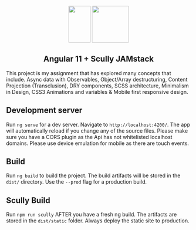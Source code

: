 <p align="center">
<img src="https://angular.io/assets/images/logos/angular/angular.svg" width="60px" height="100px"/>
<img src="https://assets.fstatic.nl/master_3453/assets/components/logo/fundawonen-logo.svg" width="100px" height="100px"/>
</p>
<h2 align="center">Angular 11 + Scully JAMstack</h2>

This project is my assignment that has explored many concepts that include. Async data with Observables, Object/Array destructuring, Content Projection (Transclusion), DRY components, SCSS architecture, Minimalism in Design, CSS3 Animations and variables & Mobile first responsive design. 


## Development server

Run `ng serve` for a dev server. Navigate to `http://localhost:4200/`. The app will automatically reload if you change any of the source files.
Please make sure you have a CORS plugin as the Api has not whitelisted localhost domains. Please use device emulation for mobile as there are touch events.

## Build

Run `ng build` to build the project. The build artifacts will be stored in the `dist/` directory. Use the `--prod` flag for a production build.

## Scully Build

Run `npm run scully` AFTER you have a fresh ng build. The artifacts are stored in the `dist/static` folder. Always deploy the static site to production.

